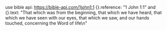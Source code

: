 use bible api: https://bible-api.com/1john1:1
{}.reference: "1 John 1:1"
and
{}.text: "That which was from the beginning, that which we have heard, that which we have seen with our eyes, that which we saw, and our hands touched, concerning the Word of life\n"